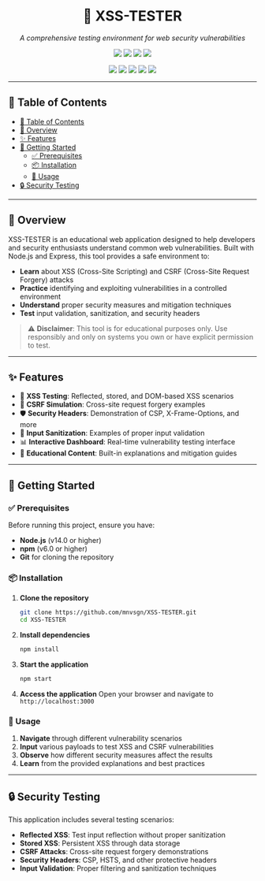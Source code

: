 <h1 align="center">🧪 XSS-TESTER</h1>

<p align="center"><em>A comprehensive testing environment for web security vulnerabilities</em></p>

<p align="center">
   <img src="https://img.shields.io/github/last-commit/mnvsgn/XSS-TESTER?color=blue&label=last%20commit">
   <img src="https://img.shields.io/github/languages/count/mnvsgn/XSS-TESTER?color=blueviolet&label=languages">
   <img src="https://img.shields.io/badge/ejs-79.7%25-yellowgreen">
   <img src="https://img.shields.io/badge/License-MIT-green.svg">
</p>

<p align="center">
   <img src="https://img.shields.io/badge/Express-black?style=for-the-badge&logo=express&logoColor=white">
   <img src="https://img.shields.io/badge/Node.js-339933?style=for-the-badge&logo=nodedotjs&logoColor=white">
   <img src="https://img.shields.io/badge/JavaScript-F7DF1E?style=for-the-badge&logo=javascript&logoColor=black">
   <img src="https://img.shields.io/badge/EJS-8BC34A?style=for-the-badge&logo=ejs&logoColor=white">
   <img src="https://img.shields.io/badge/npm-CB3837?style=for-the-badge&logo=npm&logoColor=white">
</p>

---

## 📑 Table of Contents

- [📑 Table of Contents](#-table-of-contents)
- [📝 Overview](#-overview)
- [✨ Features](#-features)
- [🚀 Getting Started](#-getting-started)
  - [✅ Prerequisites](#-prerequisites)
  - [📦 Installation](#-installation)
  - [🔧 Usage](#-usage)
- [🔒 Security Testing](#-security-testing)

---

## 📝 Overview

XSS-TESTER is an educational web application designed to help developers and security enthusiasts understand common web vulnerabilities. Built with Node.js and Express, this tool provides a safe environment to:

- **Learn** about XSS (Cross-Site Scripting) and CSRF (Cross-Site Request Forgery) attacks
- **Practice** identifying and exploiting vulnerabilities in a controlled environment
- **Understand** proper security measures and mitigation techniques
- **Test** input validation, sanitization, and security headers

> ⚠️ **Disclaimer**: This tool is for educational purposes only. Use responsibly and only on systems you own or have explicit permission to test.

---

## ✨ Features

- 🎯 **XSS Testing**: Reflected, stored, and DOM-based XSS scenarios
- 🔄 **CSRF Simulation**: Cross-site request forgery examples
- 🛡️ **Security Headers**: Demonstration of CSP, X-Frame-Options, and more
- 🧹 **Input Sanitization**: Examples of proper input validation
- 📊 **Interactive Dashboard**: Real-time vulnerability testing interface
- 📖 **Educational Content**: Built-in explanations and mitigation guides

---

## 🚀 Getting Started

### ✅ Prerequisites

Before running this project, ensure you have:

- **Node.js** (v14.0 or higher)
- **npm** (v6.0 or higher)
- **Git** for cloning the repository

### 📦 Installation

1. **Clone the repository**
    ```bash
    git clone https://github.com/mnvsgn/XSS-TESTER.git
    cd XSS-TESTER
    ```

2. **Install dependencies**
    ```bash
    npm install
    ```

3. **Start the application**
    ```bash
    npm start
    ```

4. **Access the application**
    Open your browser and navigate to `http://localhost:3000`

### 🔧 Usage

1. **Navigate** through different vulnerability scenarios
2. **Input** various payloads to test XSS and CSRF vulnerabilities
3. **Observe** how different security measures affect the results
4. **Learn** from the provided explanations and best practices

---

## 🔒 Security Testing

This application includes several testing scenarios:

- **Reflected XSS**: Test input reflection without proper sanitization
- **Stored XSS**: Persistent XSS through data storage
- **CSRF Attacks**: Cross-site request forgery demonstrations
- **Security Headers**: CSP, HSTS, and other protective headers
- **Input Validation**: Proper filtering and sanitization techniques